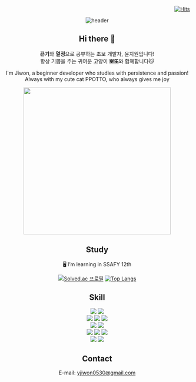 <div align=center>	
  <div align=right>
    
[![Hits](https://hits.seeyoufarm.com/api/count/incr/badge.svg?url=https%3A%2F%2Fgithub.com%2Fgjbae1212%2Fhit-counter)](https://hits.seeyoufarm.com)   
  </div>
  
![header](https://capsule-render.vercel.app/api?type=waving&height=250&color=gradient&text=lovelyppotto&reversal=false&textBg=false&fontSize=60&fontAlign=69&fontAlignY=43&animation=fadeIn&rotate=0&descSize=2)

## Hi there 👋

**끈기**와 **열정**으로 공부하는 초보 개발자, 윤지원입니다!  
항상 기쁨을 주는 귀여운 고양이 **뽀또**와 함께합니다🐱  

I'm Jiwon, a beginner developer who studies with persistence and passion!  
Always with my cute cat PPOTTO, who always gives me joy  

<img src="https://ifh.cc/g/rhn4Aa.jpg" width="400" height="400" />

## Study
🖥 I’m learning in SSAFY 12th

  <div display=block>	
  
[![Solved.ac
프로필](http://mazassumnida.wtf/api/generate_badge?boj=yjiwon0530)](https://solved.ac/{yjiwon0530})   [![Top Langs](https://github-readme-stats.vercel.app/api/top-langs/?username=lovelyppotto)](https://github.com/anuraghazra/github-readme-stats)


## Skill
<img src="https://img.shields.io/badge/Python-3776AB?style=for-the-badge&logo=Python&logoColor=white">
<img src="https://img.shields.io/badge/django-092E20?style=flat-square&logo=django&logoColor=white"/> <br>

<img src="https://img.shields.io/badge/HTML5-E34F26?style=for-the-badge&logo=HTML5&logoColor=white">
<img src="https://img.shields.io/badge/CSS3-1572B6?style=for-the-badge&logo=CSS3&logoColor=white">
<img src="https://img.shields.io/badge/JavaScript-F7DF1E?style=for-the-badge&logo=JavaScript&logoColor=white"> <br>

<img src="https://img.shields.io/badge/java-007396?style=for-the-badge&logo=OpenJDK&logoColor=white">
<img src="https://img.shields.io/badge/springboot-6DB33F?style=for-the-badge&logo=springboot&logoColor=white"> <br>

<img src="https://img.shields.io/badge/React-61DAFB?style=flat-square&logo=React&logoColor=black"/>
<img src="https://img.shields.io/badge/Thymeleaf-005F0F?style=for-the-badge&logo=Thymeleaf&logoColor=white">
<img src="https://img.shields.io/badge/Selenium-43B02A?style=for-the-badge&logo=Selenium&logoColor=white"> <br>

<img src="https://img.shields.io/badge/GitHub-181717?style=flat-square&logo=GitHub&logoColor=white"/>
<img src="https://img.shields.io/badge/MySQL-4479A1?style=for-the-badge&logo=MySQL&logoColor=white"> 


## Contact
E-mail: yjiwon0530@gmail.com

  </div>
</div>
